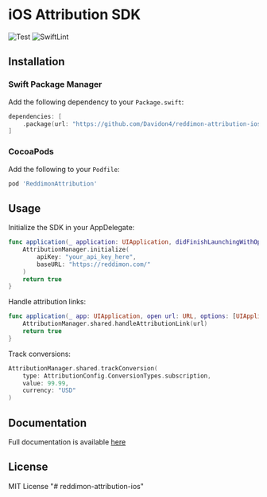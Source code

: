 # iOS Attribution SDK

![Test](https://github.com/yourusername/ios-attribution-sdk/workflows/Test/badge.svg)
![SwiftLint](https://github.com/yourusername/ios-attribution-sdk/workflows/SwiftLint/badge.svg)

## Installation

### Swift Package Manager

Add the following dependency to your `Package.swift`:

```swift
dependencies: [
    .package(url: "https://github.com/Davidon4/reddimon-attribution-ios.git", from: "1.0.0")
]
```

### CocoaPods

Add the following to your `Podfile`:

```ruby
pod 'ReddimonAttribution'
```

## Usage

Initialize the SDK in your AppDelegate:

```swift
func application(_ application: UIApplication, didFinishLaunchingWithOptions launchOptions: [UIApplication.LaunchOptionsKey: Any]?) -> Bool {
    AttributionManager.initialize(
        apiKey: "your_api_key_here",
        baseURL: "https://reddimon.com/"
    )
    return true
}
```

Handle attribution links:

```swift
func application(_ app: UIApplication, open url: URL, options: [UIApplication.OpenURLOptionsKey : Any] = [:]) -> Bool {
    AttributionManager.shared.handleAttributionLink(url)
    return true
}
```

Track conversions:

```swift
AttributionManager.shared.trackConversion(
    type: AttributionConfig.ConversionTypes.subscription,
    value: 99.99,
    currency: "USD"
)
```

## Documentation

Full documentation is available [here](https://github.com/Davidon4/reddimon-attribution-ios/)

## License

MIT License
"# reddimon-attribution-ios" 
